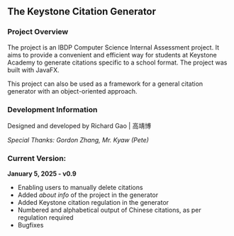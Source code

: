 ## The Keystone Citation Generator
### Project Overview
The project is an IBDP Computer Science Internal Assessment project. It aims to provide a convenient and efficient way for students at Keystone Academy to generate citations specific to a school format. The project was built with JavaFX.

This project can also be used as a framework for a general citation generator with an object-oriented approach.
### Development Information
Designed and developed by Richard Gao | 高靖博

_Special Thanks: Gordon Zhang, Mr. Kyaw (Pete)_

### Current Version:
**January 5, 2025 - v0.9**
- Enabling users to manually delete citations
- Added _about info_ of the project in the generator
- Added Keystone citation regulation in the generator
- Numbered and alphabetical output of Chinese citations, as per regulation required
- Bugfixes
